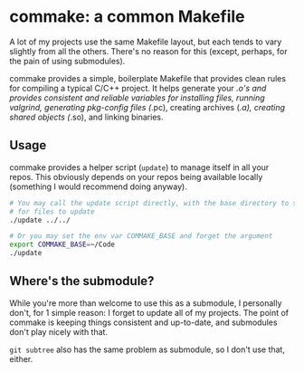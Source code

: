 # commake: a common Makefile

A lot of my projects use the same Makefile layout, but each tends to vary
slightly from all the others. There's no reason for this (except, perhaps, for
the pain of using submodules).

commake provides a simple, boilerplate Makefile that provides clean rules for
compiling a typical C/C++ project. It helps generate your *.o's and provides
consistent and reliable variables for installing files, running valgrind,
generating pkg-config files (*.pc), creating archives (*.a), creating shared
objects (*.so), and linking binaries.

## Usage

commake provides a helper script (`update`) to manage itself in all your
repos. This obviously depends on your repos being available locally (something
I would recommend doing anyway).

```bash
# You may call the update script directly, with the base directory to search in
# for files to update
./update ../../

# Or you may set the env var COMMAKE_BASE and forget the argument
export COMMAKE_BASE=~/Code
./update
```

## Where's the submodule?

While you're more than welcome to use this as a submodule, I personally don't,
for 1 simple reason: I forget to update all of my projects. The point of
commake is keeping things consistent and up-to-date, and submodules don't play
nicely with that.

`git subtree` also has the same problem as submodule, so I don't use that,
either.
